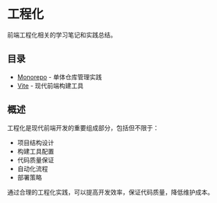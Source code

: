 # 工程化

前端工程化相关的学习笔记和实践总结。

## 目录

- [Monorepo](/学习笔记/工程化/monorepo.md) - 单体仓库管理实践
- [Vite](/学习笔记/工程化/vite.md) - 现代前端构建工具

## 概述

工程化是现代前端开发的重要组成部分，包括但不限于：

- 项目结构设计
- 构建工具配置
- 代码质量保证
- 自动化流程
- 部署策略

通过合理的工程化实践，可以提高开发效率，保证代码质量，降低维护成本。
